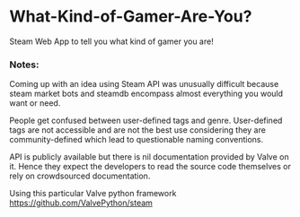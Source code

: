 # What-Kind-of-Gamer-Are-You?
Steam Web App to tell you what kind of gamer you are!

### Notes:

Coming up with an idea using Steam API was unusually difficult because steam market bots and steamdb encompass almost
everything you would want or need.

People get confused between user-defined tags and genre. User-defined tags are not accessible and are not the best
use considering they are community-defined which lead to questionable naming conventions.

API is publicly available but there is nil documentation provided by Valve on it. Hence they expect the developers to 
read the source code themselves or rely on crowdsourced documentation.

Using this particular Valve python framework https://github.com/ValvePython/steam
